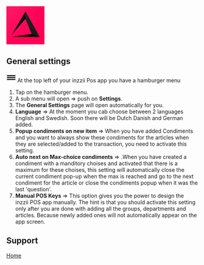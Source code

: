 <img src="../Assets/Pictures/play_store_512.png" alt="inzzii logo" width="100"/>

## General settings

<img src="../Assets/Pictures/Hmenu.png" alt="hamburgermenu" width="25" height="25"/> At the top left of your inzzii Pos app you have a hamburger menu 
1. Tap on the hamburger menu.
2. A sub menu will open => push on **Settings**.
3. The **General Settings** page will open automatically for you. 
4. **Language** => At the moment you cab choose between 2 languages English and Swedish. Soon there will be Dutch Danish and German added.
5. **Popup condiments on new item** => When you have added Condiments and you want to always show these condiments for the articles when they are selected/added to the transaction, you need to activate this setting.
6. **Auto next on Max-choice condiments** => .When you have created a condiment with a manditory choises and activated that there is a maximum for these choises, this setting will automatically close the current condiment pop-up when the max is reached and go to the next condiment for the article or close the condiments popup when it was the last 'question'.
7. **Manual POS Keys** => This option gives you the power to design the inzzii POS app manually. The hint is that you should activate this setting only after you are done with adding all the groups, departments and articles. Because newly added ones will not automatically appear on the app screen.


## Support
[Home](../index.md)